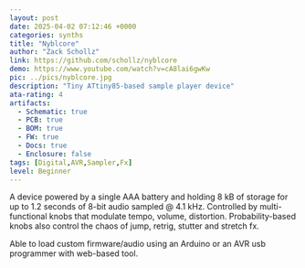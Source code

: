 ```yaml
---
layout: post
date: 2025-04-02 07:12:46 +0000
categories: synths
title: "Nyblcore"
author: "Zack Schollz"
link: https://github.com/schollz/nyblcore
demo: https://www.youtube.com/watch?v=cA8lai6gwKw
pic: ../pics/nyblcore.jpg
description: "Tiny ATtiny85-based sample player device"
ata-rating: 4
artifacts:
  - Schematic: true
  - PCB: true
  - BOM: true
  - FW: true
  - Docs: true
  - Enclosure: false
tags: [Digital,AVR,Sampler,Fx]
level: Beginner
---
```


A device powered by a single AAA battery and holding 8 kB of storage for up to 1.2 seconds of 8-bit audio sampled @ 4.1 kHz. Controlled by multi-functional knobs that modulate tempo, volume, distortion. Probability-based knobs also control the chaos of jump, retrig, stutter and stretch fx.

Able to load custom firmware/audio using an Arduino or an AVR usb programmer with web-based tool.
